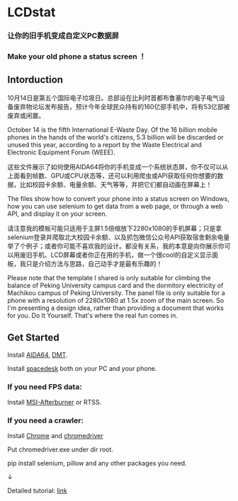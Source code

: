 # LCDstat
### 让你的旧手机变成自定义PC数据屏
### Make your old phone a status screen ！

## Intorduction

10月14日是第五个国际电子垃圾日。总部设在比利时首都布鲁塞尔的电子电气设备废弃物论坛发布报告，预计今年全球民众持有的160亿部手机中，将有53亿部被废弃或闲置。

October 14 is the fifth International E-Waste Day. Of the 16 billion mobile phones in the hands of the world's citizens, 5.3 billion will be discarded or unused this year, according to a report by the Waste Electrical and Electronic Equipment Forum (WEEE).

这些文件展示了如何使用AIDA64将你的手机变成一个系统状态屏，你不仅可以从上面看到帧数、GPU或CPU状态等，还可以利用爬虫或API获取任何你想要的数据，比如校园卡余额、电量余额、天气等等，并把它们都自动画在屏幕上！

The files show how to convert your phone into a status screen on Windows, how you can use selenium to get data from a web page, or through a web API, and display it on your screen.

请注意我的模板可能只适用于主屏1.5倍缩放下2280x1080的手机屏幕；只是拿selenium登录并爬取北大校园卡余额、以及抓包微信公众号API获取宿舍剩余电量举了个例子；或者你可能不喜欢我的设计。都没有关系，我的本意是向你展示你可以用废旧手机、LCD屏幕或者你正在用的手机，做一个很cool的自定义显示面板，我只是介绍方法与思路，自己动手才是最有乐趣的！

Please note that the template I shared is only suitable for climbing the balance of Peking University campus card and the dormitory electricity of Machikou campus of Peking University. The panel file is only suitable for a phone with a resolution of 2280x1080 at 1.5x zoom of the main screen. So I'm presenting a design idea, rather than providing a document that works for you. Do It Yourself. That's where the real fun comes in.

## Get Started

Install [AIDA64](https://www.aida64.com/downloads), [DMT](https://dualmonitortool.sourceforge.net/download.html).

Install [spacedesk](https://www.spacedesk.net/) both on your PC and your phone.

### If you need FPS data:

Install [MSI-Afterburner](https://tw.msi.com/Landing/afterburner/graphics-cards) or RTSS.

### If you need a crawler:

Install [Chrome](https://www.google.cn/intl/zh-CN/chrome/) and [chromedriver](http://chromedriver.storage.googleapis.com/index.html)

Put chromedriver.exe under dir root.

pip install selenium, pillow and any other packages you need.

↓

Detailed tutorial: [link](https://space.bilibili.com/99271729)

